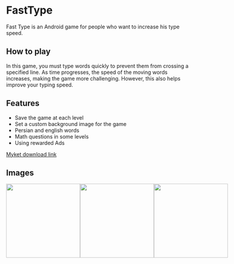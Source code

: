 # FastType
Fast Type is an Android game for people who want to increase his type speed.


## How to play
In this game, you must type words quickly to prevent them from crossing a specified line. As time progresses, the speed of the moving words increases, making the game more challenging. However, this also helps improve your typing speed.

## Features
- Save the game at each level
- Set a custom background image for the game
- Persian and english words
- Math questions in some levels
- Using rewarded Ads

[Myket download link](https://myket.ir/app/ir.alidev.fasttype)

## Images 
<div style="display: flex;">
<img src="https://assets.myket.ir/screenshots/original/ir.alidev.fasttype/a0a71c75-9c75-4b8f-ab1e-6271a4b0dcd8.png" width="200">

<img src="https://assets.myket.ir/screenshots/original/ir.alidev.fasttype/191bc5de-f983-4b15-8ccb-cfad3b67477e.png" width="200">

<img src="https://assets.myket.ir/screenshots/original/ir.alidev.fasttype/d38657d2-6460-4569-bca7-4b7100c4874e.png" width="200">
</div>
